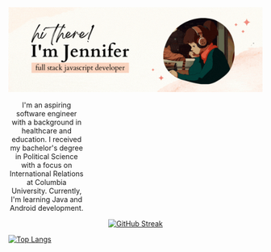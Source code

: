 

<p align="center">

  <img src="img/jennifer.gif" alt="Jennifer GIF" width="850">
</p>

<div style="width: 30%" align="center">

I'm an aspiring software engineer with a background in healthcare and education. I received my bachelor's degree in Political Science with a focus on International Relations at Columbia University. Currently, I'm learning Java and Android development.

</div>

<p align="center">
<a href="https://git.io/streak-stats">
<img src="https://streak-stats.demolab.com?user=jennisung&theme=submarine-flowers" alt="GitHub Streak">
</a>
</p>

[![Top Langs](https://github-readme-stats.vercel.app/api/top-langs/?username=jennisung&layout=compact&theme=midnight-purple&card_width=800&hide_border=false)](https://github.com/josephhernandez26/github-readme-stats)

<!-- 
<div style="display: flex; justify-content: center; margin-bottom: 20px;">
<img src="img/banner.gif" alt="Lofi Girl" width="400">
</div> -->








